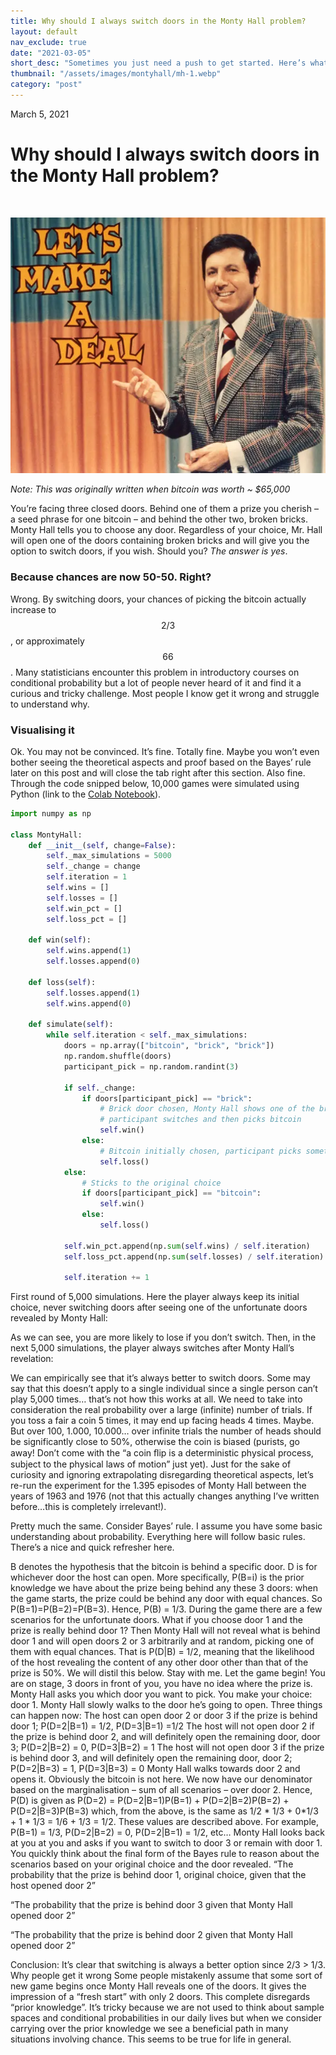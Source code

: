 ```yaml
---
title: Why should I always switch doors in the Monty Hall problem?
layout: default
nav_exclude: true
date: "2021-03-05"
short_desc: "Sometimes you just need a push to get started. Here’s what worked for me."
thumbnail: "/assets/images/montyhall/mh-1.webp"
category: "post"
---
```

March 5, 2021
# Why should I always switch doors in the Monty Hall problem?

<br>
<p align="center">
  <img src="/assets/images/montyhall/mh-1.webp" />
</p>

*Note: This was originally written when bitcoin was worth ~ $65,000*

You’re facing three closed doors. Behind one of them a prize you cherish – a seed phrase for one bitcoin – and behind the other two, broken bricks. Monty Hall tells you to choose any door. Regardless of your choice, Mr. Hall will open one of the doors containing broken bricks and will give you the option to switch doors, if you wish. Should you? *The answer is yes*.

### Because chances are now 50-50. Right?
Wrong. By switching doors, your chances of picking the bitcoin actually increase to $$2/3$$, or approximately $$66%$$. Many statisticians encounter this problem in introductory courses on conditional probability but a lot of people never heard of it and find it a curious and tricky challenge. Most people I know get it wrong and struggle to understand why.

### Visualising it
Ok. You may not be convinced. It’s fine. Totally fine. Maybe you won’t even bother seeing the theoretical aspects and proof based on the Bayes’ rule later on this post and will close the tab right after this section. Also fine.
Through the code snipped below, 10,000 games were simulated using Python (link to the [Colab Notebook](https://colab.research.google.com/drive/1N4dxWQpedZ2p2zGxO7Ql1_gsZzgRwJ0O)).

```python
import numpy as np

class MontyHall:
    def __init__(self, change=False):
        self._max_simulations = 5000
        self._change = change
        self.iteration = 1
        self.wins = []
        self.losses = []
        self.win_pct = []
        self.loss_pct = []

    def win(self):
        self.wins.append(1)
        self.losses.append(0)

    def loss(self):
        self.losses.append(1)
        self.wins.append(0)

    def simulate(self):
        while self.iteration < self._max_simulations:
            doors = np.array(["bitcoin", "brick", "brick"])
            np.random.shuffle(doors)
            participant_pick = np.random.randint(3)

            if self._change:
                if doors[participant_pick] == "brick":
                    # Brick door chosen, Monty Hall shows one of the brick doors,
                    # participant switches and then picks bitcoin
                    self.win()
                else:
                    # Bitcoin initially chosen, participant picks something else
                    self.loss()
            else:
                # Sticks to the original choice
                if doors[participant_pick] == "bitcoin":
                    self.win()
                else:
                    self.loss()

            self.win_pct.append(np.sum(self.wins) / self.iteration)
            self.loss_pct.append(np.sum(self.losses) / self.iteration)

            self.iteration += 1
```

First round of 5,000 simulations. Here the player always keep its initial choice, never switching doors after seeing one of the unfortunate doors revealed by Monty Hall:

As we can see, you are more likely to lose if you don’t switch.
Then, in the next 5,000 simulations, the player always switches after Monty Hall’s revelation:

We can empirically see that it’s always better to switch doors. Some may say that this doesn’t apply to a single individual since a single person can’t play 5,000 times… that’s not how this works at all. We need to take into consideration the real probability over a large (infinite) number of trials. If you toss a fair a coin 5 times, it may end up facing heads 4 times. Maybe. But over 100, 1.000, 10.000… over infinite trials the number of heads should be significantly close to 50%, otherwise the coin is biased (purists, go away! Don’t come with the “a coin ﬂip is a deterministic physical process, subject to the physical laws of motion” just yet).
Just for the sake of curiosity and ignoring extrapolating disregarding theoretical aspects, let’s re-run the experiment for the 1.395 episodes of Monty Hall between the years of 1963 and 1976 (not that this actually changes anything I’ve written before…this is completely irrelevant!).

Pretty much the same.
Consider Bayes’ rule.
I assume you have some basic understanding about probability. Everything here will follow basic rules. There’s a nice and quick refresher here.

B denotes the hypothesis that the bitcoin is behind a specific door. D is for whichever door the host can open. More specifically, P(B=i) is the prior knowledge we have about the prize being behind any these 3 doors: when the game starts, the prize could be behind any door with equal chances. So P(B=1)=P(B=2)=P(B=3). Hence, P(B) = 1/3.
During the game there are a few scenarios for the unfortunate doors. What if you choose door 1 and the prize is really behind door 1? Then Monty Hall will not reveal what is behind door 1 and will open doors 2 or 3 arbitrarily and at random, picking one of them with equal chances. That is P(D|B) = 1/2, meaning that the likelihood of the host revealing the content of any other door other than that of the prize is 50%. We will distil this below. Stay with me.
Let the game begin!
You are on stage, 3 doors in front of you, you have no idea where the prize is. Monty Hall asks you which door you want to pick. You make your choice: door 1. Monty Hall slowly walks to the door he’s going to open. Three things can happen now:
The host can open door 2 or door 3 if the prize is behind door 1; P(D=2|B=1) = 1/2, P(D=3|B=1) =1/2
The host will not open door 2 if the prize is behind door 2, and will definitely open the remaining door, door 3; P(D=2|B=2) = 0, P(D=3|B=2) = 1
The host will not open door 3 if the prize is behind door 3, and will definitely open the remaining door, door 2; P(D=2|B=3) = 1, P(D=3|B=3) = 0
Monty Hall walks towards door 2 and opens it. Obviously the bitcoin is not here. We now have our denominator based on the marginalisation – sum of all scenarios – over door 2. Hence, P(D) is given as P(D=2) = P(D=2|B=1)P(B=1) + P(D=2|B=2)P(B=2) + P(D=2|B=3)P(B=3) which, from the above, is the same as 1/2 * 1/3 + 0*1/3 + 1 * 1/3 = 1/6 + 1/3 = 1/2. These values are described above. For example, P(B=1) = 1/3, P(D=2|B=2) = 0, P(D=2|B=1) = 1/2, etc…
Monty Hall looks back at you at you and asks if you want to switch to door 3 or remain with door 1. You quickly think about the final form of the Bayes rule to reason about the scenarios based on your original choice and the door revealed.
“The probability that the prize is behind door 1, original choice, given that the host opened door 2”

“The probability that the prize is behind door 3 given that Monty Hall opened door 2”

“The probability that the prize is behind door 2 given that Monty Hall opened door 2”

Conclusion: It’s clear that switching is always a better option since 2/3 > 1/3.
Why people get it wrong
Some people mistakenly assume that some sort of new game begins once Monty Hall reveals one of the doors. It gives the impression of a “fresh start” with only 2 doors. This complete disregards “prior knowledge”. It’s tricky because we are not used to think about sample spaces and conditional probabilities in our daily lives but when we consider carrying over the prior knowledge we see a beneficial path in many situations involving chance. This seems to be true for life in general.

